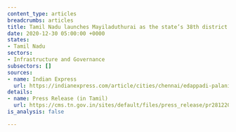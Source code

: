 ```yaml
---
content_type: articles
breadcrumbs: articles
title: Tamil Nadu launches Mayiladuthurai as the state’s 38th district
date: 2020-12-30 05:00:00 +0000
states:
- Tamil Nadu
sectors:
- Infrastructure and Governance
subsectors: []
sources:
- name: Indian Express
  url: https://indianexpress.com/article/cities/chennai/edappadi-palaniswami-launches-mayiladuthurai-38th-district-tamil-nadu-7123211/
details:
- name: Press Release (in Tamil)
  url: https://cms.tn.gov.in/sites/default/files/press_release/pr281220a.JPG
is_analysis: false

---
```

